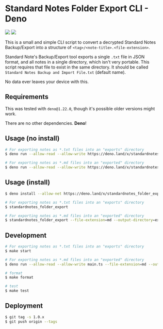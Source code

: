 # Standard Notes Folder Export CLI - Deno

[![](https://github.com/BrunoBernardino/standardnotes-folder-export-cli/workflows/Run%20Tests/badge.svg)](https://github.com/BrunoBernardino/standardnotes-folder-export-cli/actions?workflow=Run+Tests)
[![](https://shield.deno.dev/x/standardnotes_folder_export)](https://deno.land/x/standardnotes_folder_export)

This is a small and simple CLI script to convert a decrypted Standard Notes
Backup/Export into a structure of `<tag>/<note-title>.<file-extension>`.

Standard Note's Backup/Export tool exports a single `.txt` file in JSON format,
and all notes in a single directory, which isn't very portable. This script
requires that file to exist in the same directory. It should be called
`Standard Notes Backup and Import File.txt` (default name).

No data ever leaves your device with this.

## Requirements

This was tested with `deno@1.22.0`, though it's possible older versions might
work.

There are no other dependencies. **Deno**!

## Usage (no install)

```sh
# For exporting notes as *.txt files into an "exports" directory
$ deno run --allow-read --allow-write https://deno.land/x/standardnotes_folder_export@1.0.1/main.ts

# For exporting notes as *.md files into an "exported" directory
$ deno run --allow-read --allow-write https://deno.land/x/standardnotes_folder_export@1.0.1/main.ts --file-extension=md --output-directory=exported
```

## Usage (install)

```sh
$ deno install --allow-net https://deno.land/x/standardnotes_folder_export@1.0.1/main.ts

# For exporting notes as *.txt files into an "exports" directory
$ standardnotes_folder_export

# For exporting notes as *.md files into an "exported" directory
$ standardnotes_folder_export --file-extension=md --output-directory=exported
```

## Development

```sh
# For exporting notes as *.txt files into an "exports" directory
$ make start

# For exporting notes as *.md files into an "exported" directory
$ deno run --allow-read --allow-write main.ts --file-extension=md --output-directory=exported

# format
$ make format

# test
$ make test
```

## Deployment

```sh
$ git tag -s 1.0.x
$ git push origin --tags
```
